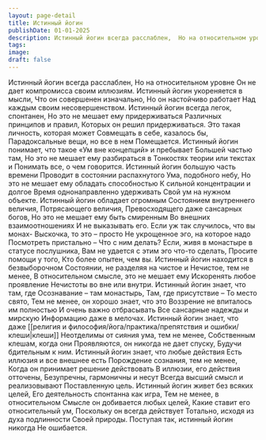 ```yaml
---
layout: page-detail
title: Истинный йогин
publishDate: 01-01-2025
description: Истинный йогин всегда расслаблен,  Но на относительном уровне  Он не дает компромисса своим иллюзиям.  Истинный йогин укореняется в мысли,  Что он совершенен изначально,  Но он настойчиво работает...
tags:
image:
draft: false
---
```

Истинный йогин всегда расслаблен,  Но на относительном уровне  Он не дает компромисса своим иллюзиям.  Истинный йогин укореняется в мысли,  Что он совершенен изначально,  Но он настойчиво работает  Над каждым своим несовершенством.  Истинный йогин всегда легок, спонтанен,  Но это не мешает ему придерживаться  Различных принципов и правил,  Которых он решил придерживаться.  Это такая личность, которая может  Совмещать в себе, казалось бы,  Парадоксальные вещи, но все в нем  Помещается.  Истинный йогин понимает, что такое  «Ум вне концепций» и пребывает  Большей частью там,  Но это не мешает ему разбираться в  Тонкостях теории или текстах и  Понимать все, о чем говорится.  Истинный йогин большую часть времени  Проводит в состоянии распахнутого  Ума, подобного небу,  Но это не мешает ему обладать способностью  К сильной концентрации и долгое  Время однонаправленно удерживать  Свой ум на нужном объекте.  Истинный йогин обладает огромным  Состоянием внутреннего величия,  Потрясающего величия,  Превосходящего даже сансарных богов,  Но это не мешает ему быть смиренным  Во внешних взаимоотношениях  И не выказывать его.  Если уж так случилось, что вы монах-  Выскочка, то это – просто  Не укрощенное эго, на которое надо  Посмотреть пристально –  Что с ним делать?  Если, живя в монастыре в статусе послушника,  Вам не удается с этим эго что-то сделать,  Просите помощи у того,  Кто более опытен, чем вы.  Истинный йогин находится в безвыборочном  Состоянии, не разделяя на чистое и  Нечистое, тем не менее,  В относительном смысле, это не мешает ему  Искоренять любое проявление  Нечистоты во вне или внутри.  Истинный йогин знает, что там, где  Осознавание – там монастырь,  Там, где присутствие –  То место свято,  Тем не менее, он хорошо знает, что это  Воззрение не впиталось им полностью  И очень важно отбрасывать  Все сансарные надежды и мирскую  Информацию даже в мелочах.  Истинный йогин знает, что даже [[религия и философия/йога/практика/препятствия и ошибки/клеши|клеши]]  Неотделимы от сияния ума, тем не менее,  Собственным клешам, когда они  Проявляются, он никогда не дает спуску,  Будучи бдительным к ним.  Истинный йогин знает, что любые действия  Есть иллюзия и все внешнее есть  Порождение сознания, тем не менее,  Когда он принимает решение действовать  В иллюзии, его действия отточены,  Безупречны, гармоничны и несут  Всегда высший смысл и реализовывают  Поставленную цель.  Истинный йогин живет без всяких целей,  Его деятельность спонтанна как игра,  Тем не менее, в относительном  Смысле он добивается любых целей,  Какие ставит его относительный ум,  Поскольку он всегда действует  Тотально, исходя из духа подлинности  Своей природы.  Поступая так, истинный йогин никогда  Не ошибается.